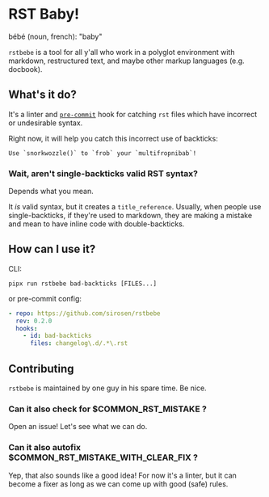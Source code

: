 # RST Baby!

bébé (noun, french): "baby"

`rstbebe` is a tool for all y'all who work in a polyglot environment with
markdown, restructured text, and maybe other markup languages (e.g. docbook).

## What's it do?

It's a linter and [`pre-commit`](https://pre-commit.com) hook for catching
`rst` files which have incorrect or undesirable syntax.

Right now, it will help you catch this incorrect use of backticks:
```
Use `snorkwozzle()` to `frob` your `multifropnibab`!
```

### Wait, aren't single-backticks valid RST syntax?

Depends what you mean.

It *is* valid syntax, but it creates a `title_reference`.
Usually, when people use single-backticks, if they're used to markdown, they
are making a mistake and mean to have inline code with double-backticks.

## How can I use it?

CLI:

```
pipx run rstbebe bad-backticks [FILES...]
```

or pre-commit config:

```yaml
- repo: https://github.com/sirosen/rstbebe
  rev: 0.2.0
  hooks:
    - id: bad-backticks
      files: changelog\.d/.*\.rst
```

## Contributing

`rstbebe` is maintained by one guy in his spare time. Be nice.

### Can it also check for $COMMON_RST_MISTAKE ?

Open an issue! Let's see what we can do.

### Can it also autofix $COMMON_RST_MISTAKE_WITH_CLEAR_FIX ?

Yep, that also sounds like a good idea!
For now it's a linter, but it can become a fixer as long as we can come up with
good (safe) rules.
